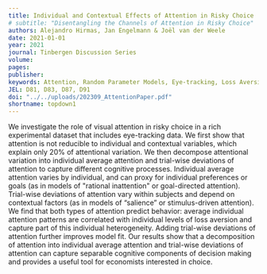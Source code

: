 ```yaml
---
title: Individual and Contextual Effects of Attention in Risky Choice
# subtitle: "Disentangling the Channels of Attention in Risky Choice"
authors: Alejandro Hirmas, Jan Engelmann & Joël van der Weele
date: 2021-01-01
year: 2021
journal: Tinbergen Discussion Series
volume: 
pages: 
publisher: 
keywords: Attention, Random Parameter Models, Eye-tracking, Loss Aversion
JEL: D81, D83, D87, D91
doi: "../../uploads/202309_AttentionPaper.pdf"
shortname: topdown1
---
```

We investigate the role of visual attention in risky choice in a rich experimental dataset that includes eye-tracking data. We first show that attention is not reducible to individual and contextual variables, which explain only 20\% of attentional variation.  We then decompose attentional variation into individual average attention and trial-wise deviations of attention to capture different cognitive processes. Individual average attention varies by individual, and can proxy for individual preferences or goals (as in models of "rational inattention" or goal-directed attention). Trial-wise deviations of attention vary within subjects and depend on contextual factors (as in models of “salience” or stimulus-driven attention). We find that both types of attention predict behavior: average individual attention patterns are correlated with individual levels of loss aversion and capture part of this individual heterogeneity. Adding trial-wise deviations of attention further improves model fit. Our results show that a decomposition of attention into individual average attention and trial-wise deviations of attention can capture separable cognitive components of decision making and provides a useful tool for economists interested in choice.